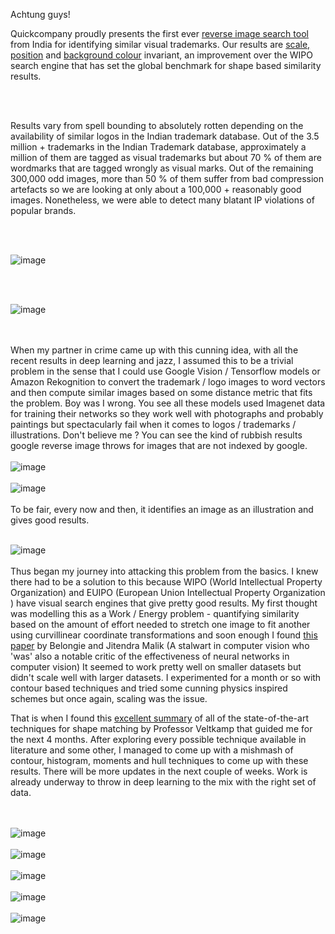 
Achtung guys!

Quickcompany proudly presents the first ever [reverse image search tool](https://www.quickcompany.in/trademarks/imagesearch) from India for identifying similar visual trademarks. Our results are [scale, position](https://www.quickcompany.in/trademarks/imageresult?file=https://quickcompanytmp.s3.amazonaws.com/tmimage-640d9d7f-50dd-4cf5-b982-a811c96621cd%2FMitsubishi_logo_2.png&lipi=urn%3Ali%3Apage%3Ad_flagship3_pulse_read%3B%2F%2FDryRVMQ2CiU5SPT0xssA%3D%3D) and [background colour](https://www.quickcompany.in/trademarks/imageresult?file=https://quickcompanytmp.s3.amazonaws.com/tmimage-c6a065ad-a95b-4564-b76a-36d09b95feb8%2Fnikewob.jpg&lipi=urn%3Ali%3Apage%3Ad_flagship3_pulse_read%3B%2F%2FDryRVMQ2CiU5SPT0xssA%3D%3D) invariant, an improvement over the WIPO search engine that has set the global benchmark for shape based similarity results.

<br> <br>

Results vary from spell bounding to absolutely rotten depending on the availability of similar logos in the Indian trademark database. Out of the 3.5 million + trademarks in the Indian Trademark database, approximately a million of them are tagged as visual trademarks but about 70 % of them are wordmarks that are tagged wrongly as visual marks. Out of the remaining 300,000 odd images, more than 50 % of them suffer from bad compression artefacts so we are looking at only about a 100,000 + reasonably good images. Nonetheless, we were able to detect many blatant IP violations of popular brands.

<br> <br>


![image](nikezono.png)

<br> <br>

![image](adidas.png)

<br> <br>
When my partner in crime came up with this cunning idea, with all the recent results in deep learning and jazz, I assumed this to be a trivial problem in the sense that I could use Google Vision / Tensorflow models or Amazon Rekognition to convert the trademark / logo images to word vectors and then compute similar images based on some distance metric that fits the problem. Boy was I wrong. You see all these models used Imagenet data for training their networks so they work well with photographs and probably paintings but spectacularly fail when it comes to logos / trademarks / illustrations. Don't believe me ? You can see the kind of rubbish results google reverse image throws for images that are not indexed by google.
<br> <br>
![image](google1.png)
<br> <br>
![image](google2.png)
<br> <br>
To be fair, every now and then, it identifies an image as an illustration and gives good results.
<br> <br>

![image](google3.png)
<br> <br>
Thus began my journey into attacking this problem from the basics. I knew there had to be a solution to this because WIPO (World Intellectual Property Organization) and EUIPO (European Union Intellectual Property Organization ) have visual search engines that give pretty good results. My first thought was modelling this as a Work / Energy problem - quantifying similarity based on the amount of effort needed to stretch one image to fit another using curvillinear coordinate transformations and soon enough I found [this paper](http://slipguru.disi.unige.it/readinggroup/papers_vis/BMP-shape.pdf?lipi=urn%3Ali%3Apage%3Ad_flagship3_pulse_read%3B%2F%2FDryRVMQ2CiU5SPT0xssA%3D%3D) by Belongie and Jitendra Malik (A stalwart in computer vision who 'was' also a notable critic of the effectiveness of neural networks in computer vision) It seemed to work pretty well on smaller datasets but didn't scale well with larger datasets. I experimented for a month or so with contour based techniques and tried some cunning physics inspired schemes but once again, scaling was the issue.

That is when I found this [excellent summary](http://www.ppgia.pucpr.br/~alekoe/AM/2009/private/veltkamp99stateart.pdf?lipi=urn%3Ali%3Apage%3Ad_flagship3_pulse_read%3B%2F%2FDryRVMQ2CiU5SPT0xssA%3D%3D) of all of the state-of-the-art techniques for shape matching by Professor Veltkamp that guided me for the next 4 months. After exploring every possible technique available in literature and some other, I managed to come up with a mishmash of contour, histogram, moments and hull techniques to come up with these results. There will be more updates in the next couple of weeks. Work is already underway to throw in deep learning to the mix with the right set of data.

<br> <br>
![image](telugu.png)
<br> <br>
![image](logosan0.png)
<br> <br>
![image](logosan1.png)
<br> <br>
![image](logosan.png)
<br> <br>
![image](logosan3.png)
